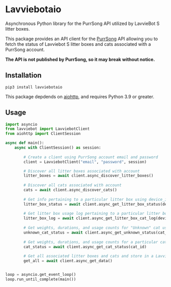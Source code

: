 # Lavviebotaio
Asynchronous Python library for the PurrSong API utilized by LavvieBot S litter boxes.

This package provides an API client for the [PurrSong](https://purrsong.com/en/) API allowing you to fetch the status of Lavviebot S litter boxes and cats associated with a PurrSong account.


**The API is not published by PurrSong, so it may break without notice.**


## Installation

```
pip3 install lavviebotaio
```

This package depdends on [aiohttp](https://docs.aiohttp.org/en/stable/), and requires Python 3.9 or greater.

## Usage

```python
import asyncio
from lavviebot import LavviebotClient
from aiohttp import ClientSession

async def main():
    async with ClientSession() as session:
    
        # Create a client using PurrSong account email and password
        client = LavviebotClient("email", "password", session)

        # Discover all litter boxes associated with account
        litter_boxes = await client.async_discover_litter_boxes()
        
        # Discover all cats associated with account
        cats = await client.async_discover_cats()
        
        # Get info pertaining to a particular litter box using device_id integer
        litter_box_status = await client.async_get_litter_box_status(device_id)
        
        # Get litter box usage log pertaining to a particular litter box using device_id integer
        litter_box_log = await client.async_get_litter_box_cat_log(device_id)
        
        # Get weights, durations, and usage counts for "Unknown" cat using cat_id integer (cat_id for unknown cats is equal to the location_id)
        unknown_cat_status = await client.async_get_unknown_status(cat_id)
        
        # Get weights, durations, and usage counts for a particular cat using cat_id integer
        cat_status = await client.async_get_cat_status(cat_id)
        
        # Get all associated litter boxes and cats and store in a LavviebotData object
        get_all = await client.async_get_data()


loop = asyncio.get_event_loop()
loop.run_until_complete(main())
```
